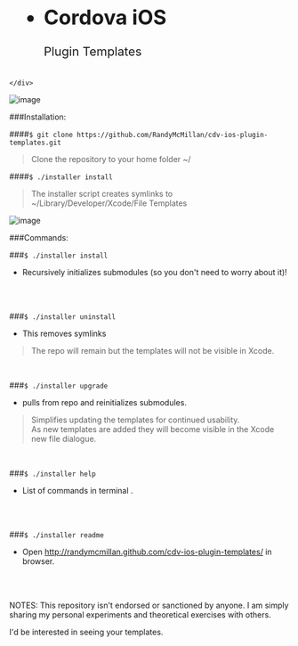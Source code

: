 <link rel="stylesheet" type="text/css" href="http://cordova.apache.org/master.css">

<div class="grid leadin" style="">
    <div class="wrap">
        <img src="http://cordova.apache.org/images/cordova_bot.png" alt=""/>
        <ul class="text-block" style="font-size:260%;">
            <li><strong>Cordova iOS </strong><div class="t_ext-block" style="font-size:60%;"></br>Plugin Templates</div></li>
        </ul>

		
    </div>
    
</div>

![image](https://raw.github.com/RandyMcMillan/cdv-ios-plugin-templates/master/ScreenShots/ScreenShot.png)


###Installation:

####`$ git clone https://github.com/RandyMcMillan/cdv-ios-plugin-templates.git`
>Clone the repository to your home folder ~/

####`$ ./installer install`
>The installer script creates symlinks to ~/Library/Developer/Xcode/File Templates 


![image](https://raw.github.com/RandyMcMillan/cdv-ios-plugin-templates/master/ScreenShots/ScreenShot5.png)

###Commands:

###`$ ./installer install` 
- Recursively initializes submodules (so you don't need to worry about it)! 
<br>
<br>

###`$ ./installer uninstall`
- This removes symlinks

>The repo will remain but the templates will not be visible in Xcode.
<br>

###`$ ./installer upgrade`
- pulls from repo and reinitializes submodules.

>Simplifies updating the templates for continued usability.<br>
>As new templates are added they will become visible in the Xcode new file dialogue.
<br>

###`$ ./installer help`
- List of commands in terminal .
<br>
<br>

###`$ ./installer readme`
- Open http://randymcmillan.github.com/cdv-ios-plugin-templates/ in browser. 
<br>
<br>




NOTES: 
This repository isn't endorsed or sanctioned by anyone. I am simply sharing my personal experiments and theoretical exercises with others.

I'd be interested in seeing your templates. 
